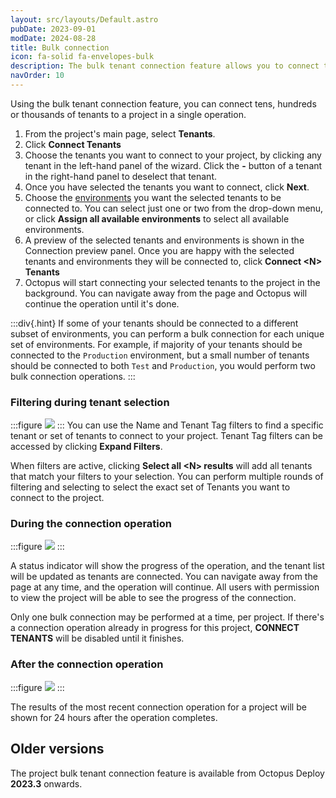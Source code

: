 ```yaml
---
layout: src/layouts/Default.astro
pubDate: 2023-09-01
modDate: 2024-08-28
title: Bulk connection
icon: fa-solid fa-envelopes-bulk
description: The bulk tenant connection feature allows you to connect thousands of tenants to a project in a single operation.
navOrder: 10
---
```


Using the bulk tenant connection feature, you can connect tens, hundreds or thousands of tenants to a project in a single operation.

1. From the project's main page, select **Tenants**.
2. Click **Connect Tenants**
3. Choose the tenants you want to connect to your project, by clicking any tenant in the left-hand panel of the wizard. Click the **-** button of a tenant in the right-hand panel to deselect that tenant.
4. Once you have selected the tenants you want to connect, click **Next**.
5. Choose the [environments](/docs/infrastructure/environments) you want the selected tenants to be connected to. You can select just one or two from the drop-down menu, or click **Assign all available environments** to select all available environments.
6. A preview of the selected tenants and environments is shown in the Connection preview panel. Once you are happy with the selected tenants and environments they will be connected to, click **Connect \<N\> Tenants**
7. Octopus will start connecting your selected tenants to the project in the background. You can navigate away from the page and Octopus will continue the operation until it's done.

:::div{.hint}
If some of your tenants should be connected to a different subset of environments, you can perform a bulk connection for each unique set of environments. For example, if majority of your tenants should be connected to the `Production` environment, but a small number of tenants should be connected to both `Test` and `Production`, you would perform two bulk connection operations.
:::

### Filtering during tenant selection
:::figure
![](/docs/projects/tenants/bulk-connection-filters.png)
:::
You can use the Name and Tenant Tag filters to find a specific tenant or set of tenants to connect to your project. Tenant Tag filters can be accessed by clicking **Expand Filters**.

When filters are active, clicking **Select all \<N\> results** will add all tenants that match your filters to your selection. You can perform multiple rounds of filtering and selecting to select the exact set of Tenants you want to connect to the project.

### During the connection operation
:::figure
![](/docs/projects/tenants/bulk-connection-in-progress.png)
:::

A status indicator will show the progress of the operation, and the tenant list will be updated as tenants are connected. You can navigate away from the page at any time, and the operation will continue. All users with permission to view the project will be able to see the progress of the connection.

Only one bulk connection may be performed at a time, per project. If there's a connection operation already in progress for this project, **CONNECT TENANTS** will be disabled until it finishes.

### After the connection operation
:::figure
![](/docs/projects/tenants/bulk-connection-completed.png)
:::

The results of the most recent connection operation for a project will be shown for 24 hours after the operation completes.

## Older versions
The project bulk tenant connection feature is available from Octopus Deploy **2023.3** onwards.
